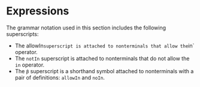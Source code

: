 # Expressions

The grammar notation used in this section includes the following superscripts:

* The allowIn` superscript is attached to nonterminals that allow the `in` operator.
* The `notIn` superscript is attached to nonterminals that do not allow the `in` operator.
* The `β` superscript is a shorthand symbol attached to nonterminals with a pair of definitions: `allowIn` and `noIn`.